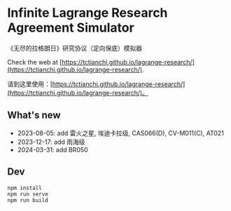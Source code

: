 # Infinite Lagrange Research Agreement Simulator

《无尽的拉格朗日》研究协议（定向保底）模拟器

Check the web at [https://tctianchi.github.io/lagrange-research/](https://tctianchi.github.io/lagrange-research/).

请到这里使用：[https://tctianchi.github.io/lagrange-research/](https://tctianchi.github.io/lagrange-research/)。

## What's new

* 2023-08-05: add 雷火之星, 埃迪卡拉级, CAS066(D), CV-M011(C), AT021
* 2023-12-17: add 雨海级
* 2024-03-31: add BR050

## Dev

```
npm install
npm run serve
npm run build
```
